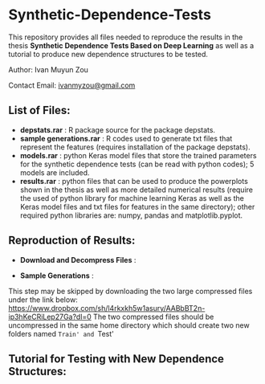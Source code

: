 # Synthetic-Dependence-Tests
This repository provides all files needed to reproduce the results in the thesis **Synthetic Dependence Tests Based on Deep Learning** as well as a tutorial to produce new dependence structures to be tested.

Author: Ivan Muyun Zou

Contact Email: ivanmyzou@gmail.com

## List of Files:

- **depstats.rar** : R package source for the package depstats.
- **sample generations.rar** : R codes used to generate txt files that represent the features (requires installation of the package depstats).
- **models.rar** : python Keras model files that store the trained parameters for the synthetic dependence tests (can be read with python codes); 5 models are included.
- **results.rar** : python files that can be used to produce the powerplots shown in the thesis as well as more detailed numerical results (require the used of python library for machine learning Keras as well as the Keras model files and txt files for features in the same directory); other required python libraries are: numpy, pandas and matplotlib.pyplot.

## Reproduction of Results:

- **Download and Decompress Files** :

- **Sample Generations** :

This step may be skipped by downloading the two large compressed files under the link below:
https://www.dropbox.com/sh/l4rkxkh5w1asury/AABbBT2n-ip3hKeCRiLep27Ga?dl=0
The two compressed files should be uncompressed in the same home directory which should create two new folders named `Train' and `Test' 

## Tutorial for Testing with New Dependence Structures:
